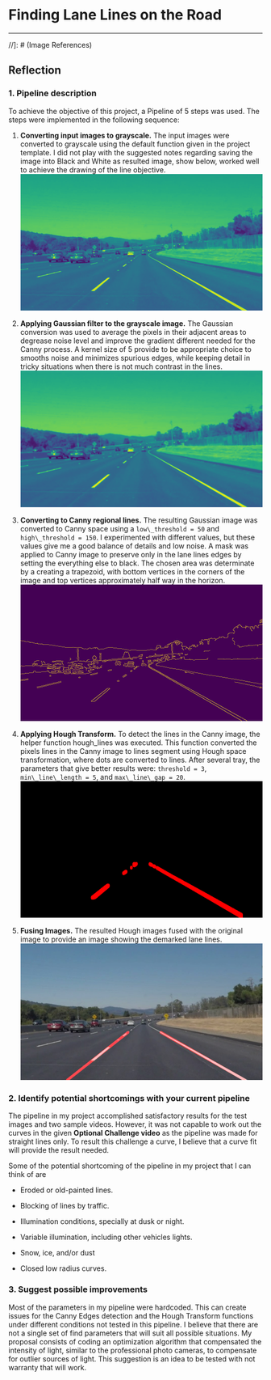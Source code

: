 # **Finding Lane Lines on the Road** 
---
//]: # (Image References)


[Grayscale]: ./test_images_output/gray_solidWhiteCurve.jpg "Grayscale"
[Gaussian]: ./test_images_output/blurred_solidWhiteCurve.jpg "Gaussian"
[Canny]: ./test_images_output/canny_solidWhiteCurve.jpg "Canny"
[Houghed]: ./test_images_output/houghed_solidWhiteCurve.jpg "Houghed"
[Weighted]: ./test_images_output/weighted_solidWhiteCurve.jpg "weighted"
[Draw-line]: ./test_images_output/draw-line_solidWhiteCurve.jpg "Draw-line"


## Reflection

### 1. Pipeline description

To achieve the objective of this project, a Pipeline of 5 steps was
used. The steps were implemented in the following sequence:

1.  **Converting input images to grayscale.** The input images were
    converted to grayscale using the default function given in the
    project template. I did not play with the suggested notes regarding
    saving the image into Black and White as resulted image, show below,
    worked well to achieve the drawing of the line objective.
    ![Grayscale]

2.  **Applying Gaussian filter to the grayscale image.** The Gaussian
    conversion was used to average the pixels in their adjacent areas to
    degrease noise level and improve the gradient different needed for
    the Canny process. A kernel size of 5 provide to be appropriate
    choice to smooths noise and minimizes spurious edges, while keeping
    detail in tricky situations when there is not much contrast in the
    lines.
    ![Gaussian]

3.  **Converting to Canny regional lines.** The resulting
    Gaussian image was converted to Canny space using a `low\_threshold =
    50` and `high\_threshold = 150`. I experimented with different values,
    but these values give me a good balance of details and low noise. A
    mask was applied to Canny image to preserve only in the lane lines
    edges by setting the everything else to black. The chosen area was
    determinate by a creating a trapezoid, with bottom vertices in the
    corners of the image and top vertices approximately half way in the
    horizon. 
    ![Canny]
    
4.  **Applying Hough Transform.** To detect the lines in the Canny
    image, the helper function hough\_lines was executed. This function
    converted the pixels lines in the Canny image to lines segment using
    Hough space transformation, where dots are converted to lines. After
    several tray, the parameters that give better results were:
    `threshold = 3`, `min\_line\_length = 5`, and `max\_line\_gap = 20`.
    ![Houghed]

5.  **Fusing Images.** The resulted Hough images fused with the original
    image to provide an image showing the demarked lane lines.
    ![Draw-line]

### 2. Identify potential shortcomings with your current pipeline

The pipeline in my project accomplished satisfactory results for the
test images and two sample videos. However, it was not capable to work
out the curves in the given **Optional Challenge video** as the pipeline
was made for straight lines only. To result this challenge a curve, I
believe that a curve fit will provide the result needed.

Some of the potential shortcoming of the pipeline in my project that I
can think of are

-   Eroded or old-painted lines.

-   Blocking of lines by traffic.

-   Illumination conditions, specially at dusk or night.

-   Variable illumination, including other vehicles lights.

-   Snow, ice, and/or dust

-   Closed low radius curves.

### 3. Suggest possible improvements

Most of the parameters in my pipeline were hardcoded. This can create
issues for the Canny Edges detection and the Hough Transform functions
under different conditions not tested in this pipeline. I believe that
there are not a single set of find parameters that will suit all
possible situations. My proposal consists of coding an optimization
algorithm that compensated the intensity of light, similar to the
professional photo cameras, to compensate for outlier sources of light.
This suggestion is an idea to be tested with not warranty that will
work.
